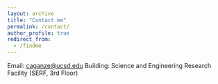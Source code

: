 ```yaml
---
layout: archive
title: "Contact me"
permalink: /contact/
author_profile: true
redirect_from:
  - /findme
---
```


Email: caganze@ucsd.edu
Building: Science and Engineering Research Facility (SERF, 3rd Floor)